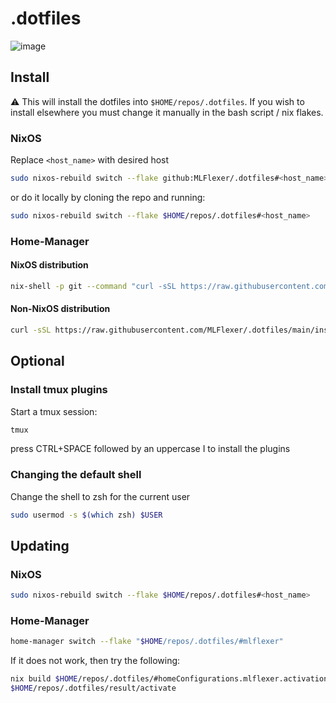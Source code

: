 # .dotfiles
![image](https://github.com/MLFlexer/.dotfiles/assets/75012728/05173810-e858-476c-a2b8-161b01f2237c)


## Install
⚠️ This will install the dotfiles into `$HOME/repos/.dotfiles`. If you wish to install elsewhere you must change it manually in the bash script / nix flakes.

### NixOS
Replace `<host_name>` with desired host
```bash
sudo nixos-rebuild switch --flake github:MLFlexer/.dotfiles#<host_name>
```

or do it locally by cloning the repo and running:
```bash
sudo nixos-rebuild switch --flake $HOME/repos/.dotfiles#<host_name>
```

### Home-Manager
#### NixOS distribution
```bash
nix-shell -p git --command "curl -sSL https://raw.githubusercontent.com/MLFlexer/.dotfiles/main/nix_git_install.sh | bash"
```

#### Non-NixOS distribution
```bash
curl -sSL https://raw.githubusercontent.com/MLFlexer/.dotfiles/main/install.sh | bash
```

## Optional
### Install tmux plugins
Start a tmux session:
```bash
tmux
```
press CTRL+SPACE followed by an uppercase I to install the plugins

### Changing the default shell
Change the shell to zsh for the current user
```bash
sudo usermod -s $(which zsh) $USER
```

## Updating
### NixOS
```bash
sudo nixos-rebuild switch --flake $HOME/repos/.dotfiles#<host_name>
``` 
### Home-Manager
```bash
home-manager switch --flake "$HOME/repos/.dotfiles/#mlflexer"
```
If it does not work, then try the following:
```bash
nix build $HOME/repos/.dotfiles/#homeConfigurations.mlflexer.activationPackage
$HOME/repos/.dotfiles/result/activate
```
